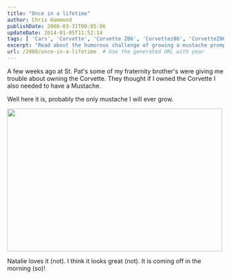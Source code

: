 ```yaml
---
title: "Once in a lifetime"
author: Chris Hammond
publishDate: 2008-03-31T00:05:06
updateDate: 2014-01-05T11:52:14
tags: [ 'Cars', 'Corvette', 'Corvette Z06', 'Corvettez06', 'CorvetteZ06org', 'Life News', 'Photos' ]
excerpt: "Read about the humorous challenge of growing a mustache prompted by owning a Corvette. Discover if this style choice made the cut for the blogger."
url: /2008/once-in-a-lifetime  # Use the generated URL with year
---
```

<p>A few weeks ago at St. Pat's some of my fraternity brother's were giving me trouble about owning the Corvette. They thought if I owned the Corvette I also needed to have a Mustache.</p> <p>Well here it is, probably the only mustache I will ever grow.</p> <p><a href="https://www.flickr.com/photos/chammond/2376445672/"><img class="reflect" height="333" alt="" src="https://farm3.static.flickr.com/2227/2376445672_8c554aa142.jpg?v=0" width="500" onload="show_notes_initially();" /></a></p> <p>Natalie loves it (not). I think it looks great (not). It is coming off in the morning (so)!</p>

